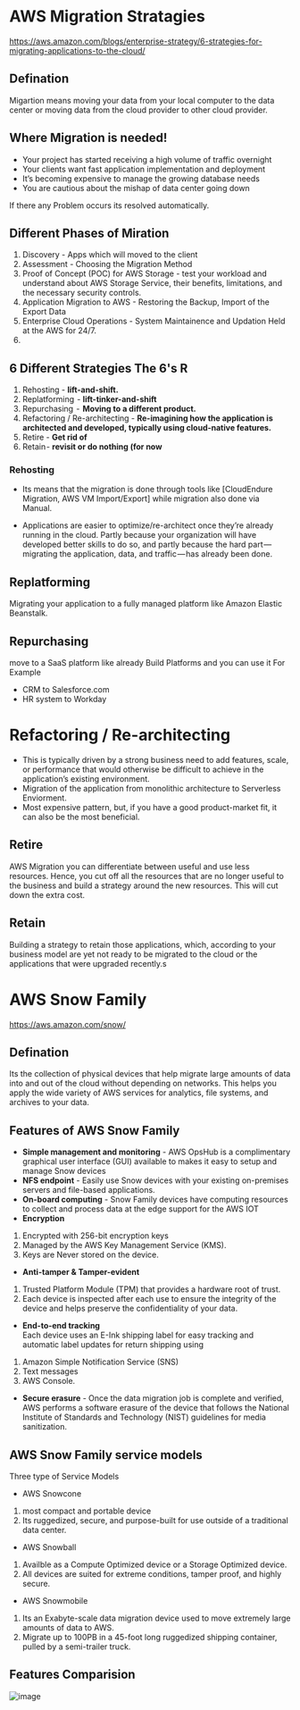 # AWS Migration Stratagies
https://aws.amazon.com/blogs/enterprise-strategy/6-strategies-for-migrating-applications-to-the-cloud/
## Defination
Migartion means moving your data from your local computer to the data center or moving data from the cloud provider to other cloud provider.
## Where Migration is needed!
- Your project has started receiving a high volume of traffic overnight
- Your clients want fast application implementation and deployment
- It’s becoming expensive to manage the growing database needs
- You are cautious about the mishap of data center going down

If there any Problem occurs its resolved automatically.

## Different Phases of Miration
1. Discovery - Apps which will moved to the client
2.  Assessment - Choosing the Migration Method
3.  Proof of Concept (POC) for AWS Storage - test your workload and understand about AWS Storage Service, their benefits, limitations, and the necessary security controls.
4.  Application Migration to AWS - Restoring the Backup, Import of the Export Data
5.  Enterprise Cloud Operations - System Maintainence and Updation Held at the AWS for 24/7.
6.  
## 6 Different Strategies The 6's R
1. Rehosting - **lift-and-shift.**
2. Replatforming  - **lift-tinker-and-shift**
3. Repurchasing  -  **Moving to a different product.**
4. Refactoring / Re-architecting - **Re-imagining how the application is architected and developed, typically using cloud-native features.**
5. Retire - **Get rid of**
6. Retain - **revisit or do nothing (for now**

### Rehosting
- Its means that the migration is done through tools like  [CloudEndure Migration, AWS VM Import/Export] while migration also done via Manual.

- Applications are easier to optimize/re-architect once they’re already running in the cloud. Partly because your organization will have developed better skills to do so, and partly because the hard part — migrating the application, data, and traffic — has already been done.

## Replatforming 
Migrating your application to a fully managed platform like Amazon Elastic Beanstalk.

##  Repurchasing
move to a SaaS platform like already Build Platforms and you can use it
For Example
- CRM to Salesforce.com
- HR system to Workday
# Refactoring / Re-architecting
- This is typically driven by a strong business need to add features, scale, or performance that would otherwise be difficult to achieve in the application’s existing environment.
- Migration of the application from monolithic architecture to Serverless Enviorment.
- Most expensive pattern, but, if you have a good product-market fit, it can also be the most beneficial.

## Retire
AWS Migration you can differentiate between useful and use less resources. Hence, you cut off all the resources that are no longer useful to the business and build a strategy around the new resources. This will cut down the extra cost.

## Retain
Building a strategy to retain those applications, which, according to your business model are yet not ready to be migrated to the cloud or the applications that were upgraded recently.s


#  AWS Snow Family
https://aws.amazon.com/snow/

## Defination
Its the collection of physical devices that help migrate large amounts of data into and out of the cloud without depending on networks. This helps you apply the wide variety of AWS services for analytics, file systems, and archives to your data.

## Features of AWS Snow Family
- **Simple management and monitoring** - 
AWS OpsHub is a complimentary graphical user interface (GUI) available to makes it easy to setup and manage Snow devices
- **NFS endpoint** - 
Easily use Snow devices with your existing on-premises servers and file-based applications.
- **On-board computing** - 
Snow Family devices have computing resources to collect and process data at the edge support for the AWS IOT
- **Encryption** 
1. Encrypted with 256-bit encryption keys 
2. Managed by the AWS Key Management Service (KMS).
3. Keys are Never stored on the device.
- **Anti-tamper & Tamper-evident**  
1. Trusted Platform Module (TPM) that provides a hardware root of trust.
2.  Each device is inspected after each use to ensure the integrity of the device and helps preserve the confidentiality of your data.
- **End-to-end tracking**   
Each device uses an E-Ink shipping label for easy tracking and automatic label updates for return shipping using 
1. Amazon Simple Notification Service (SNS)
2. Text messages
3. AWS Console.
- **Secure erasure** -
Once the data migration job is complete and verified, AWS performs a software erasure of the device that follows the National Institute of Standards and Technology (NIST) guidelines for media sanitization.

## AWS Snow Family service models
Three type of Service Models
- AWS Snowcone
1. most compact and portable device
2. Its ruggedized, secure, and purpose-built for use outside of a traditional data center.
- AWS Snowball
1. Availble as a Compute Optimized device or a Storage Optimized device.
2. All devices are suited for extreme conditions, tamper proof, and highly secure.
- AWS Snowmobile
1. Its an Exabyte-scale data migration device used to move extremely large amounts of data to AWS.
2. Migrate up to 100PB in a 45-foot long ruggedized shipping container, pulled by a semi-trailer truck.


## Features Comparision
![image](https://user-images.githubusercontent.com/43639867/191267553-93f8a21d-fe46-4701-a68e-69fd114d560a.png)


